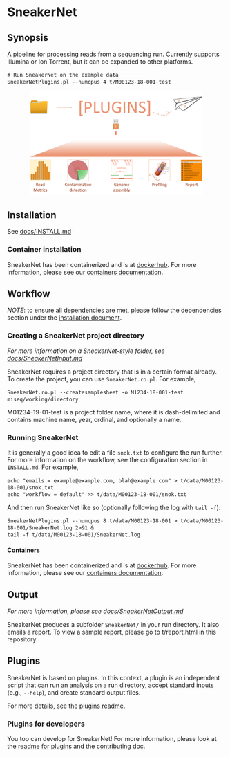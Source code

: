# SneakerNet

## Synopsis

A pipeline for processing reads from a sequencing run. Currently supports Illumina or Ion Torrent,
but it can be expanded to other platforms.

    # Run SneakerNet on the example data
    SneakerNetPlugins.pl --numcpus 4 t/M00123-18-001-test

<p align='center'>
  <img src='./docs/images/overview.png' alt='SneakerNet workflow' width='400' />
</p>

## Installation

See [docs/INSTALL.md](docs/INSTALL.md)

### Container installation

SneakerNet has been containerized and is at [dockerhub](https://hub.docker.com/repository/docker/lskatz/sneakernet).
For more information, please see our [containers documentation](docs/CONTAINERS.md).

## Workflow

_NOTE_: to ensure all dependencies are met, please follow
the dependencies section under the [installation document](docs/INSTALL.md).

### Creating a SneakerNet project directory

_For more information on a SneakerNet-style folder, see [docs/SneakerNetInput.md](docs/SneakerNetInput.md)_

SneakerNet requires a project directory that is in a certain format already.
To create the project, you can use `SneakerNet.ro.pl`.  For example,

    SneakerNet.ro.pl --createsamplesheet -o M1234-18-001-test miseq/working/directory

M01234-19-01-test is a project folder name, where it is dash-delimited and contains
machine name, year, ordinal, and optionally a name.

### Running SneakerNet

It is generally a good idea to edit a file `snok.txt` to configure the run further.
For more information on the workflow, see the configuration section in `INSTALL.md`.
For example,

    echo "emails = example@example.com, blah@example.com" > t/data/M00123-18-001/snok.txt
    echo "workflow = default" >> t/data/M00123-18-001/snok.txt

And then run SneakerNet like so (optionally following the log with `tail -f`):

    SneakerNetPlugins.pl --numcpus 8 t/data/M00123-18-001 > t/data/M00123-18-001/SneakerNet.log 2>&1 &
    tail -f t/data/M00123-18-001/SneakerNet.log

#### Containers

SneakerNet has been containerized and is at [dockerhub](https://hub.docker.com/repository/docker/lskatz/sneakernet).
For more information, please see our [containers documentation](docs/CONTAINERS.md).

## Output

_For more information, please see [docs/SneakerNetOutput.md](docs/SneakerNetOutput.md)_

SneakerNet produces a subfolder `SneakerNet/` in your run directory.
It also emails a report. To view a sample report, please go to 
t/report.html
in this repository.

## Plugins

SneakerNet is based on plugins.  In this context, a plugin is an independent script
that can run an analysis on a run directory, accept standard inputs (e.g., `--help`),
and create standard output files.

For more details, see the [plugins readme](docs/PLUGINS.md).

### Plugins for developers

You too can develop for SneakerNet!  For more information, 
please look at the [readme for plugins](docs/PLUGINSDEV.md)
and the [contributing](CONTRIBUTING.md) doc.

